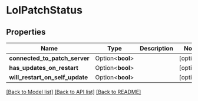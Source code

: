 # LolPatchStatus

## Properties

Name | Type | Description | Notes
------------ | ------------- | ------------- | -------------
**connected_to_patch_server** | Option<**bool**> |  | [optional]
**has_updates_on_restart** | Option<**bool**> |  | [optional]
**will_restart_on_self_update** | Option<**bool**> |  | [optional]

[[Back to Model list]](../README.md#documentation-for-models) [[Back to API list]](../README.md#documentation-for-api-endpoints) [[Back to README]](../README.md)


